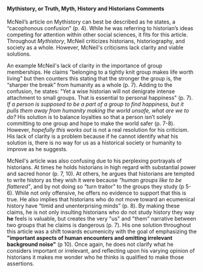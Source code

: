 #### Mythistory, or Truth, Myth, History and Historians Comments

 McNeil’s article on Mythistory can best be described as he states, a “cacophonous confusion” (p. 4). While he was referring to historian’s ideas competing for attention within other social sciences, it fits for this article. Throughout _Mythistory_, McNeil criticizes historians, historiography, and society as a whole. However, McNeil's criticisms lack clarity and viable solutions. 

 An example McNeil's lack of clarity in the importance of group memberships. He claims "belonging to a tightly knit group makes life worth living” but then counters this stating that the stronger the group is, the “sharper the break” from humanity as a whole (p. 7). Adding to the confusion, he states: "Yet a wise historian will not denigrate intense attachment to small groups. That is essential to personal happiness" (p. 7). _If a person is supposed to be a part of a group to find happiness, but it pulls them away from humanity making the world unsafe, what are we to do?_ His solution is to balance loyalties so that a person isn’t solely committing to one group and hope to make the world safer (p. 7-8). However, _hopefully this works out_ is not a real resolution for his criticism. His lack of clarity is a problem because if he cannot identify what his solution is, there is no way for us as a historical society or humanity to improve as he suggests. 

 McNeil's article was also confusing due to his perplexing portrayals of historians. At times he holds historians in high regard with substantial power and sacred honor (p. 7, 10).  At others, he argues that historians are tempted to write history as they wish it were because _“human groups like to be flattered”_, and by not doing so “turn traitor” to the groups they study (p 5-6). While not only offensive, he offers no evidence to support that this is true. He also implies that historians who do not move toward an ecumenical history have “timid and unenterprising minds” (p. 8). By making these claims, he is not only insulting historians who do not study history they way **he** feels is valuable, but creates the very "us" and "them" narrative between two groups that he claims is dangerous (p. 7). His one solution throughout this article was a shift towards ecumenicity with the goal of emphasizing the **"important aspects of human encounters and omitting irrelevant background noise"** (p 10). Once again, he does not clarify what he considers important or irrelevant, and reflecting upon his varying opinion of historians it makes me wonder who he thinks is qualified to make those assertions. 
